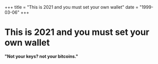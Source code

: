 +++
title = "This is 2021 and you must set your own wallet"
date = "1999-03-06"
+++



# This is 2021 and you must set your own wallet

**"Not your keys? not your bitcoins."**
